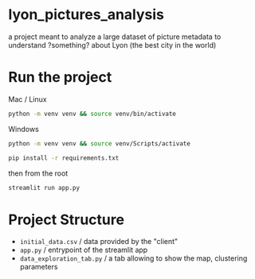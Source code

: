 # lyon_pictures_analysis
a project meant to analyze a large dataset of picture metadata to understand ?something? about Lyon (the best city in the world)

# Run the project

Mac / Linux
```bash
python -m venv venv && source venv/bin/activate
```

Windows
```bash
python -m venv venv && source venv/Scripts/activate
```

```bash 
pip install -r requirements.txt
```

then from the root
```bash
streamlit run app.py
```

# Project Structure

- `initial_data.csv` / data provided by the "client"
- `app.py` / entrypoint of the streamlit app
- `data_exploration_tab.py` / a tab allowing to show the map, clustering parameters


